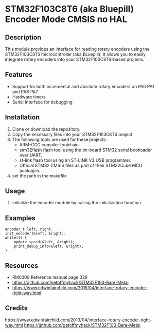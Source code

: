 # STM32F103C8T6 (aka Bluepill) Encoder Mode CMSIS no HAL


## Description
This module provides an interface for reading rotary encoders using the STM32F103C8T6 microcontroller (aka BLuepill). It allows you to easily integrate rotary encoders into your STM32F103C8T6-based projects.

## Features
- Support for both incremental and absolute rotary encoders on PA0 PA1 and PA6 PA7
- Hardware timers 
- Serial Interface for debugging

## Installation
1. Clone or download the repository.
2. Copy the necessary files into your STM32F103C8T6 project.
3. The following tools are used for these projects:
	- ARM-GCC compiler toolchain.
	- stm32flash flash tool using the on-board STM32 serial bootloader over UART.
	- st-link flash tool using an ST-LINK V2 USB programmer.
	- Official STM32 CMSIS files as part of their STM32Cube MCU packages.
4. set the path in the makefile

## Usage
1. Initialize the encoder module by calling the initialization function.


## Examples
```in main.c
encoder_t left, right;
init_encoder(&left, &right);
while(1) {
    update_speed(&left, &right);
    print_debug_info(&left, &right);
}
```

## Resources
- RM0008 Reference manual page 329
- https://github.com/getoffmyhack/STM32F103-Bare-Metal
- https://www.edwinfairchild.com/2019/04/interface-rotary-encoder-right-way.html

## Credits
https://www.edwinfairchild.com/2019/04/interface-rotary-encoder-right-way.html
https://github.com/getoffmyhack/STM32F103-Bare-Metal


